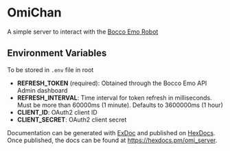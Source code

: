 # OmiChan

A simple server to interact with the [Bocco Emo Robot](https://www.bocco.me/en/)

## Environment Variables

To be stored in `.env` file in root

* **REFRESH_TOKEN** (required): Obtained through the Bocco Emo API Admin dashboard
* **REFRESH_INTERVAL**: Time interval for token refresh in milliseconds. Must be more than 60000ms 
(1 minute). Defaults to 3600000ms (1 hour)
* **CLIENT_ID**: OAuth2 client ID
* **CLIENT_SECRET**: OAuth2 client secret

Documentation can be generated with [ExDoc](https://github.com/elixir-lang/ex_doc)
and published on [HexDocs](https://hexdocs.pm). Once published, the docs can
be found at <https://hexdocs.pm/omi_server>.

